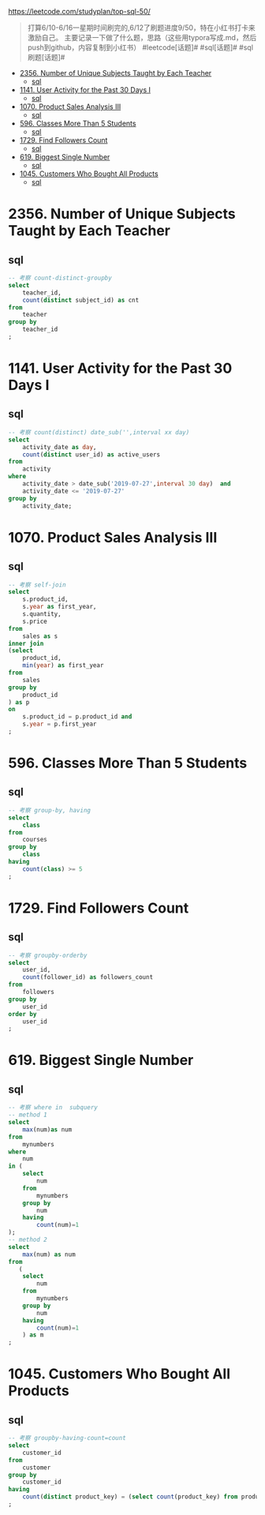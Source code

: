 <https://leetcode.com/studyplan/top-sql-50/>

> 打算6/10-6/16一星期时间刷完的,6/12了刷题进度9/50，特在小红书打卡来激励自己。
主要记录一下做了什么题，思路（这些用typora写成.md，然后push到github，内容复制到小红书）
 #leetcode[话题]#  #sql[话题]#  #sql刷题[话题]#

- [2356. Number of Unique Subjects Taught by Each Teacher](#2356-number-of-unique-subjects-taught-by-each-teacher)
  - [sql](#sql)
- [1141. User Activity for the Past 30 Days I](#1141-user-activity-for-the-past-30-days-i)
  - [sql](#sql-1)
- [1070. Product Sales Analysis III](#1070-product-sales-analysis-iii)
  - [sql](#sql-2)
- [596. Classes More Than 5 Students](#596-classes-more-than-5-students)
  - [sql](#sql-3)
- [1729. Find Followers Count](#1729-find-followers-count)
  - [sql](#sql-4)
- [619. Biggest Single Number](#619-biggest-single-number)
  - [sql](#sql-5)
- [1045. Customers Who Bought All Products](#1045-customers-who-bought-all-products)
  - [sql](#sql-6)

# 2356. Number of Unique Subjects Taught by Each Teacher

## sql

```sql
-- 考察 count-distinct-groupby
select
    teacher_id,
    count(distinct subject_id) as cnt
from
    teacher
group by
    teacher_id
;
```

# 1141. User Activity for the Past 30 Days I

## sql

```sql
-- 考察 count(distinct) date_sub('',interval xx day)
select
    activity_date as day,
    count(distinct user_id) as active_users
from 
    activity
where
    activity_date > date_sub('2019-07-27',interval 30 day)  and 
    activity_date <= '2019-07-27'
group by 
    activity_date;
```

# 1070. Product Sales Analysis III

## sql

```sql
-- 考察 self-join
select 
    s.product_id,
    s.year as first_year,
    s.quantity,
    s.price
from
    sales as s
inner join
(select 
    product_id,
    min(year) as first_year
from 
    sales
group by
    product_id
) as p
on
    s.product_id = p.product_id and
    s.year = p.first_year
;
```

# 596. Classes More Than 5 Students

## sql

```sql
-- 考察 group-by, having
select 
    class
from
    courses
group by
    class
having 
    count(class) >= 5
;
```

# 1729. Find Followers Count

## sql

```sql
-- 考察 groupby-orderby
select
    user_id,
    count(follower_id) as followers_count 
from
    followers
group by
    user_id
order by
    user_id
;
```

# 619. Biggest Single Number

## sql

```sql
-- 考察 where in  subquery
-- method 1
select 
    max(num)as num 
from 
    mynumbers 
where 
    num 
in (
    select 
        num 
    from 
        mynumbers 
    group by 
        num 
    having 
        count(num)=1 
);
-- method 2
select 
    max(num) as num 
from 
   (
    select 
        num 
    from 
        mynumbers 
    group by 
        num 
    having 
        count(num)=1 
    ) as m
;

```

# 1045. Customers Who Bought All Products

## sql

```sql
-- 考察 groupby-having-count=count
select
    customer_id
from
    customer
group by
    customer_id
having
    count(distinct product_key) = (select count(product_key) from product)
;
```

